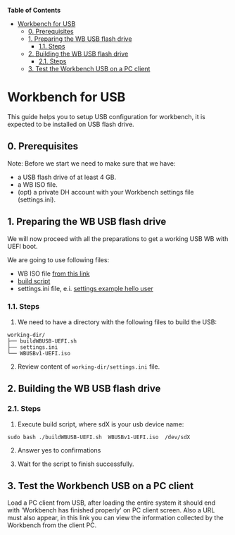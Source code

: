 <!-- START doctoc.sh generated TOC please keep comment here to allow auto update -->
<!-- DO NOT EDIT THIS SECTION, INSTEAD RE-RUN doctoc.sh TO UPDATE -->
**Table of Contents**

- [Workbench for USB](#workbench-for-usb)
  - [0. Prerequisites](#0-prerequisites)
  - [1. Preparing the WB USB flash drive](#1-preparing-the-wb-usb-flash-drive)
    - [1.1. Steps](#11-steps)
  - [2. Building the WB USB flash drive](#2-building-the-wb-usb-flash-drive)
    - [2.1. Steps](#21-steps)
  - [3. Test the Workbench USB on a PC client](#3-test-the-workbench-usb-on-a-pc-client)

<!-- END doctoc.sh generated TOC please keep comment here to allow auto update -->

# Workbench for USB

This guide helps you to setup USB configuration for workbench, it is expected to be installed on USB flash drive.

## 0. Prerequisites

Note: Before we start we need to make sure that we have:

- a USB flash drive of at least 4 GB.
- a WB ISO file.
- (opt) a private DH account with your Workbench settings file (settings.ini).

## 1. Preparing the WB USB flash drive

We will now proceed with all the preparations to get a working USB WB with UEFI boot.

We are going to use following files:
- WB ISO file [from this link](https://nextcloud.pangea.org/index.php/s/ozDRFCAR2AeCDGw)
- [build script](https://raw.githubusercontent.com/eReuse/workbench-live/d5941bdae1f6316be7e659521e0b5001f54b23ce/scripts/buildWBUSB-UEFI.sh)
- settings.ini file, e.i. [settings example hello user](https://nextcloud.pangea.org/index.php/s/ksnD5yPnnKsnxax)

### 1.1. Steps

1. We need to have a directory with the following files to build the USB:

```
working-dir/
├── buildWBUSB-UEFI.sh
├── settings.ini
└── WBUSBv1-UEFI.iso
```

2. Review content of `working-dir/settings.ini` file.


## 2. Building the WB USB flash drive

### 2.1. Steps

1. Execute build script, where sdX is your usb device name:

```
sudo bash ./buildWBUSB-UEFI.sh  WBUSBv1-UEFI.iso  /dev/sdX
```

2. Answer yes to confirmations 
   
3. Wait for the script to finish successfully.

## 3. Test the Workbench USB on a PC client

Load a PC client from USB, after loading the entire system it should end with 'Workbench has finished properly' on PC client screen. Also a URL must also appear, in this link you can view the information collected by the Workbench from the client PC.


